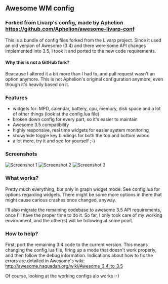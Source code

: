 ## Awesome WM config

### Forked from Livarp's config, made by Aphelion https://github.com/Aphelion/awesome-livarp-conf

This is a bundle of config files forked from the Livarp project. Since it used 
an old version of Awesome (3.4) and there were some API changes implemented into
3.5, I took it and ported to the new code requirements.

#### Why this is not a GitHub fork?

Beacause I altered it a bit more than I had to, and pull request wasn't an 
option anymore. This is not Aphelion's original configuration anymore, even 
though it's heavily based on it.

### Features

* widgets for: MPD, calendar, battery, cpu, memory, disk space and a lot 
  of other things (look at the config.lua file)
* broken down config for every part, so it's easier to maintain
* Awesome 3.5 compatibility
* highly responsive, real time widgets for easier system monitoring
* show/hide toggle key bindings for both the top and bottom wibox
* a lot more, try it and see for yourself ;-)

### Screenshots

![Screenshot 1](https://github.com/nighthsh/awesome-livarp-fork/raw/master/screens/1.png "Screenshot 1")
![Screenshot 2](https://github.com/nighthsh/awesome-livarp-fork/raw/master/screens/2.png "Screenshot 2")
![Screenshot 3](https://github.com/nighthsh/awesome-livarp-fork/raw/master/screens/3.png "Screenshot 3")

### What works?

Pretty much everything, *but* only in graph widget mode. See config.lua for 
options regarding widgets. There might be some more options in there that 
might cause carious crashes once changed, anyway.

I'll also migrate the remaining codebase to awesome 3.5 API requirements, once 
I'll have the proper time to do it. So far, I only took care of my working 
environment, and the other(s) will be following at some point.

### How to help?

First, port the remaining 3.4 code to the current version. This means changing 
the config.lua file, firing up a mode that doesn't work properly, and then 
follow the debug information. Indications about how to fix the errors are 
detailed in Awesome's wiki: 
    http://awesome.naquadah.org/wiki/Awesome_3.4_to_3.5

Of course, looking at the working configs alo works :-)
